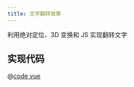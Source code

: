 ```yaml
---
title: 文字翻转效果
---
```


利用绝对定位、3D 变换和 JS 实现翻转文字

<rotate-text />

## 实现代码

@[code vue](@components/rotateText.vue)
